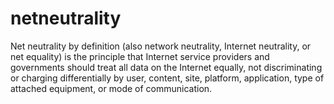 # netneutrality
Net neutrality by definition (also network neutrality, Internet neutrality, or net equality) is the principle that 
Internet service providers and governments should treat all data on the Internet equally, 
not discriminating or charging differentially by user, content, site, platform, application, 
type of attached equipment, or mode of communication.
